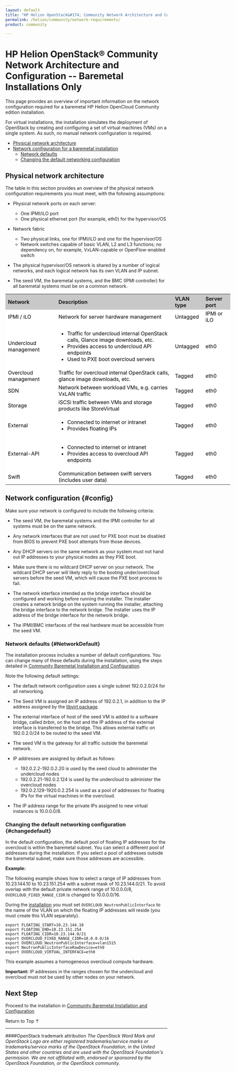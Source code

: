 ```yaml
---
layout: default
title: "HP Helion OpenStack&#174; Community Network Architecture and Configuration"
permalink: /helion/community/network-requirements/
product: community

---
```

<!--UNDER REVISION-->

<script>

function PageRefresh {
onLoad="window.refresh"
}

PageRefresh();

</script>

<!--
<p style="font-size: small;"> <a href="/helion/community/">&#9664; PREV</a> | <a href="/helion/community/">&#9650; UP</a> | <a href="/helion/community/install-overview/">NEXT &#9654;</a> </p>
-->

# HP Helion OpenStack&reg; Community Network Architecture and Configuration -- Baremetal Installations Only

This page provides an overview of important information on the network configuration required for a baremetal HP Helion OpenCloud Community edition installation.

For virtual installations, the installation simulates the deployment of OpenStack by creating and configuring a set of virtual machines (VMs) on a single system. As such, no manual network configuration is required.

* [Physical network architecture](#physical-network-architecture)
* [Network configuration for a baremetal installation](#config)
	* [Network defaults](#NetworkDefault)
	* [Changing the default networking configuration](#changedefault) 


## Physical network architecture

The table in this section provides an overview of the physical network configuration requirements you must meet, with the following assumptions:

- Physical network ports on each server:
  - One IPMI/iLO port
  - One physical ethernet port (for example, eth0) for the hypervisor/OS

- Network fabric
  - Two physical links, one for IPMI/iLO and one for the hypervisor/OS
  - Network switches capable of basic VLAN, L2 and L3 functions; no dependency on, for example, VxLAN-capable or OpenFlow-enabled switch

- The physical hypervisor/OS network is shared by a number of logical networks, and each logical network has its own VLAN and IP subnet.
- The seed VM, the baremetal systems, and the BMC (IPMI controller) for all
  baremetal systems must be on a common network.

<!--
For detailed information, see the [Reference architecture](/helion/community//reference-architecture/).
--> 

<table style="text-align: left; vertical-align: top; width:700px;">

<tr style="background-color: #C8C8C8;">
<th> Network </th>
<th> Description </th>
<th> VLAN type </th>
<th> Server port </th>

</tr>

<tr style="background-color: white; color: black;">
<td> IPMI / iLO </td>
<td> Network for server hardware management </td>
<td> Untagged </td>
<td> IPMI or iLO</td>

</tr>

<tr style="background-color: white; color: black;">
<td> Undercloud management </td>
<td> <ul><li>Traffic for undercloud internal OpenStack calls, Glance image downloads, etc.</li>
<li>Provides access to undercloud API endpoints</li>
<li>Used to PXE boot overcloud servers</li>
</ul> </td>
<td> Untagged </td>
<td> eth0</td>

</tr>

<tr style="background-color: white; color: black;">
<td> Overcloud management </td>
<td> Traffic for overcloud internal OpenStack calls, glance image downloads, etc. </td>
<td> Tagged </td>
<td> eth0</td>

</tr>

<tr style="background-color: white; color: black;">
<td> SDN </td>
<td> Network between workload VMs, e.g. carries VxLAN traffic </td>
<td> Tagged </td>
<td> eth0</td>

</tr>

<tr style="background-color: white; color: black;">
<td> Storage </td>
<td> iSCSi traffic between VMs and storage products like StoreVirtual </td>
<td> Tagged </td>
<td> eth0</td>

</tr>

<tr style="background-color: white; color: black;">
<td> External </td>
<td><ul><li> Connected to internet or intranet</li>
<li>Provides floating IPs</li></ul> </td>
<td> Tagged </td>
<td> eth0</td>

</tr>

<tr style="background-color: white; color: black;">
<td> External-API </td>
<td> <ul><li>Connected to internet or intranet</li>
<li>Provides access to overcloud API endpoints</li></ul> </td>
<td> Tagged </td>
<td> eth0</td>

</tr>

<tr style="background-color: white; color: black;">
<td> Swift </td>
<td> Communication between swift servers (includes user data)  </td>
<td> Tagged </td>
<td> eth0</td>

</tr>

</table>


## Network configuration {#config}

Make sure your network is configured to include the following criteria:

* The seed VM, the baremetal systems and the IPMI controller for all systems must be on the same network.

* Any network interfaces that are not used for PXE boot must be disabled from BIOS to prevent PXE boot attempts from those devices.

* Any DHCP servers on the same network as your system must not hand out IP addresses to your physical nodes as they PXE boot.

* Make sure there is no wildcard DHCP server on your network. The wildcard DHCP server will likely reply to the booting under/overcloud servers before the seed VM, which will cause the PXE boot process to fail.

* The network interface intended as the bridge interface should be configured and working before running the installer. The installer creates a network bridge on the system running the installer, attaching the bridge interface to the network bridge. The installer uses the IP address of the bridge interface for the network bridge.

* The IPMI/BMC interfaces of the real hardware must be accessible from the seed VM.

 
### Network defaults {#NetworkDefault}

The installation process includes a number of default configurations. You can change many of these defaults during the installation, using the steps detailed in [Community Baremetal Installation and Configuration](/helion/community/install/).

Note the following default settings:

- The default network configuration uses a single subnet 192.0.2.0/24 for all networking. 
- The Seed VM is assigned an IP address of 192.0.2.1, in addition to the IP address assigned by the [libvirt package](#packages). 
- The external interface of host of the seed VM is added to a software bridge, called *brbm*, on the host and the IP address of the external interface is transferred to the bridge. This allows external traffic on 192.0.2.0/24 to be routed to the seed VM.
- The seed VM is the gateway for all traffic outside the baremetal network.
- IP addresses are assigned by default as follows:

	- 192.0.2.2-192.0.2.20 is used by the seed cloud to administer the undercloud nodes
	- 192.0.2.21-192.0.2.124 is used by the undercloud to administer the overcloud nodes
	- 192.0.2.129-1920.0.2.254 is used as a pool of addresses for floating IPs for the virtual machines in the overcloud.

- The IP address range for the private IPs assigned to new virtual instances is 10.0.0.0/8. 

### Changing the default networking configuration {#changedefault}

In the default configuration, the default pool of floating IP addresses for the overcloud is within the baremetal subnet. You can select a different pool of addresses during the installation. If you select a pool of addresses outside the baremetal subnet, make sure those addresses are accessible.

**Example:**

The following example shows how to select a range of IP addresses from 10.23.144.10 to 10.23.151.254 with a subnet mask of 10.23.144.0/21. To avoid overlap with the default private network range of 10.0.0.0/8, `OVERCLOUD_FIXED_RANGE_CIDR` is changed to 10.0.0.0/16.

During the [installation](/helion/community/install/) you must set `OVERCLOUD_NeutronPublicInterface` to the name of the VLAN on which the floating IP addresses will reside (you must create this VLAN separately).

	export FLOATING_START=10.23.144.10
	export FLOATING_END=10.23.151.254
	export FLOATING_CIDR=10.23.144.0/21
	export OVERCLOUD_FIXED_RANGE_CIDR=10.0.0.0/16
	export OVERCLOUD_NeutronPublicInterface=vlan1515
	export NeutronPublicInterfaceRawDevice=eth0
	export OVERCLOUD_VIRTUAL_INTERFACE=eth0

  This example assumes a homogeneous overcloud compute hardware.

**Important:** IP addresses in the ranges chosen for the undercloud and overcloud must not be used by other nodes
on your network.

## Next Step

Proceed to the installation in [Community Baremetal Installation and Configuration](/helion/community/install/)

<a href="#top" style="padding:14px 0px 14px 0px; text-decoration: none;"> Return to Top &#8593; </a>

----
####OpenStack trademark attribution
*The OpenStack Word Mark and OpenStack Logo are either registered trademarks/service marks or trademarks/service marks of the OpenStack Foundation, in the United States and other countries and are used with the OpenStack Foundation's permission. We are not affiliated with, endorsed or sponsored by the OpenStack Foundation, or the OpenStack community.*
